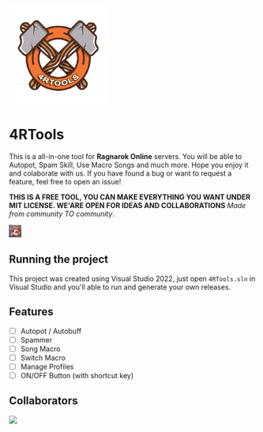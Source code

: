 ![4RTools](/assets/images/logo-4rtools.png)

# 4RTools
This is a all-in-one tool for **Ragnarok Online** servers.
You will be able to Autopot, Spam Skill, Use Macro Songs and much more. Hope you enjoy it and colaborate with us.
If you have found a bug or want to request a feature, feel free to open an issue!

**THIS IS A FREE TOOL, YOU CAN MAKE EVERYTHING YOU WANT UNDER MIT LICENSE. WE'ARE OPEN FOR IDEAS AND COLLABORATIONS**
*Made from community TO community*.

<img src='assets/images/ragnarok-icon.png' width='25'>

## Running the project
This project was created using Visual Studio 2022, just open `4RTools.sln` in Visual Studio and you'll able to run and generate your own releases.

## Features
- [ ] Autopot / Autobuff
- [ ] Spammer
- [ ] Song Macro
- [ ] Switch Macro
- [ ] Manage Profiles
- [ ] ON/OFF Button (with shortcut key)

## Collaborators
<a href="https://github.com/4RTools/4RTools/graphs/contributors">
  <img src="https://contrib.rocks/image?repo=4RTools/4RTools" />
</a>
